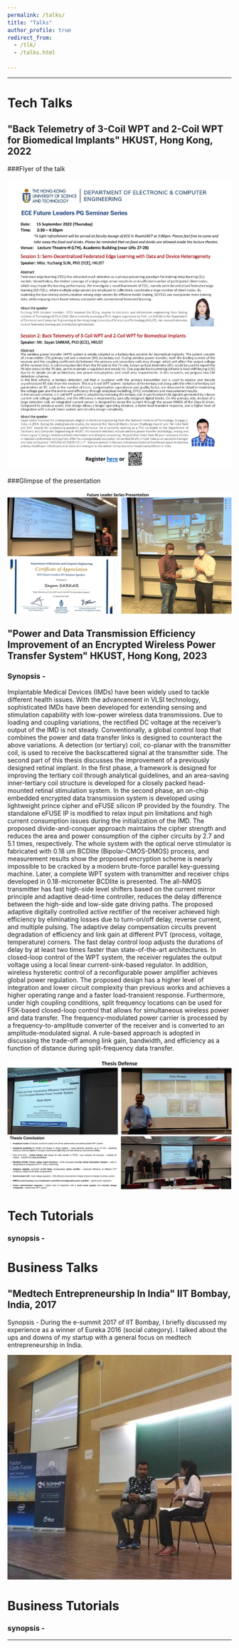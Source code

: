 ```yaml
---
permalink: /talks/
title: "Talks"
author_profile: true
redirect_from: 
  - /tlk/
  - /talks.html

---
```


---
# Tech Talks
## "Back Telemetry of 3-Coil WPT and 2-Coil WPT for Biomedical Implants" HKUST, Hong Kong, 2022

###Flyer of the talk 

![plot](/images/image001.jpg)

###Glimpse of the presentation 

![plot](/images/Picture4.jpg)


## "Power and Data Transmission Efficiency Improvement of an Encrypted Wireless Power Transfer System" HKUST, Hong Kong, 2023

### Synopsis - 

Implantable Medical Devices (IMDs) have been widely used to tackle different health issues. With the advancement in VLSI technology, sophisticated IMDs have been developed for extending sensing and stimulation capability with low-power wireless data transmissions. Due to loading and coupling variations, the rectified DC voltage at the receiver’s output of the IMD is not steady. Conventionally, a global control loop that combines the power and data transfer links is designed to counteract the above variations. A detection (or tertiary) coil, co-planar with the transmitter coil, is used to receive the backscattered signal at the transmitter side. The second part of this thesis discusses the improvement of a previously designed retinal implant. In the first phase, a framework is designed for improving the tertiary coil through analytical guidelines, and an area-saving inner-tertiary coil structure is developed for a closely packed head-mounted retinal stimulation system. In the second phase, an on-chip embedded encrypted data transmission system is developed using lightweight prince cipher and eFUSE silicon IP provided by the foundry. The standalone eFUSE IP is modified to relax input pin limitations and high current consumption issues during the initialization of the IMD. The proposed divide-and-conquer approach maintains the cipher strength and reduces the area and power consumption of the cipher circuits by 2.7 and 5.1 times, respectively. The whole system with the optical nerve stimulator is fabricated with 0.18 um BCDlite (Bipolar-CMOS-DMOS) process, and measurement results show the proposed encryption scheme is nearly impossible to be cracked by a modern brute-force parallel key-guessing machine. Later, a complete WPT system with transmitter and receiver chips developed in 0.18-micrometer BCDlite is presented. The all-NMOS transmitter has fast high-side level shifters based on the current mirror principle and adaptive dead-time controller, reduces the delay difference between the high-side and low-side gate driving paths. The proposed adaptive digitally controlled active rectifier of the receiver achieved high efficiency by eliminating losses due to turn-on/off delay, reverse current, and multiple pulsing. The adaptive delay compensation circuits prevent degradation of efficiency and link gain at different PVT (process, voltage, temperature) corners. The fast delay control loop adjusts the durations of delay by at least two times faster than state-of-the-art architectures. In closed-loop control of the WPT system, the receiver regulates the output voltage using a local linear current-sink-based regulator. In addition, wireless hysteretic control of a reconfigurable power amplifier achieves global power regulation. The proposed design has a higher level of integration and lower circuit complexity than previous works and achieves a higher operating range and a faster load-transient response. Furthermore, under high coupling conditions, split frequency locations can be used for FSK-based closed-loop control that allows for simultaneous wireless power and data transfer. The frequency-modulated power carrier is processed by a frequency-to-amplitude converter of the receiver and is converted to an amplitude-modulated signal. A rule-based approach is adopted in discussing the trade-off among link gain, bandwidth, and efficiency as a function of distance during split-frequency data transfer.

![plot](/images/Picture7.jpg)

# Tech Tutorials 

### synopsis - 

# Business Talks 

## "Medtech Entrepreneurship In India" IIT Bombay, India, 2017
Synopsis - During the e-summit 2017 of IIT Bombay, I briefly discussed my experience as a winner of Eureka 2016 (social category). I talked about the ups and downs of my startup with a general focus on medtech entrepreneurship in India.

![plot](/images/iit.jpg)

# Business Tutorials 

### synopsis - 

---



